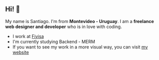 ## Hi! 👋

My name is Santiago. I'm from <strong>Montevideo - Uruguay</strong>.
I am a <strong>freelance web designer and developer</strong> who is in love with coding.

<ul>
    <li>I work at <a href="https://www.fivisa.com.uy/" target="_blank">Fivisa</a></li>
    <li>I'm currently studying Backend - MERM</li>
    <li>If you want to see my work in a more visual way, you can visit <a href="#" target="_blank">my website</a></li>
</ul>


